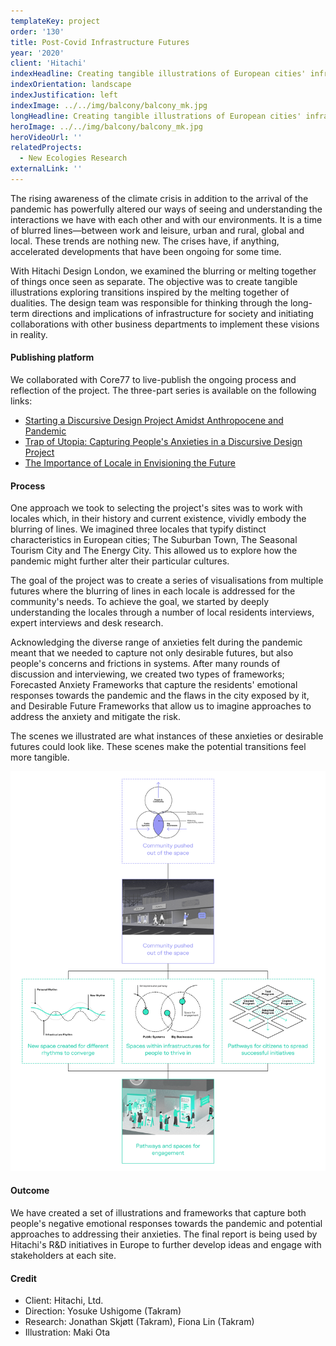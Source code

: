 ```yaml
---
templateKey: project
order: '130'
title: Post-Covid Infrastructure Futures
year: '2020'
client: 'Hitachi'
indexHeadline: Creating tangible illustrations of European cities' infrastructure futures in a world shaped by Covid-19
indexOrientation: landscape
indexJustification: left
indexImage: ../../img/balcony/balcony_mk.jpg
longHeadline: Creating tangible illustrations of European cities' infrastructure futures in a world shaped by Covid-19
heroImage: ../../img/balcony/balcony_mk.jpg
heroVideoUrl: ''
relatedProjects:
  - New Ecologies Research
externalLink: ''
---
```


The rising awareness of the climate crisis in addition to the arrival of the pandemic has powerfully altered our ways of seeing and understanding the interactions we have with each other and with our environments. It is a time of blurred lines—between work and leisure, urban and rural, global and local. These trends are nothing new. The crises have, if anything, accelerated developments that have been ongoing for some time.

With Hitachi Design London, we examined the blurring or melting together of things once seen as separate. The objective was to create tangible illustrations exploring transitions inspired by the melting together of dualities. The design team was responsible for thinking through the long-term directions and implications of infrastructure for society and initiating collaborations with other business departments to implement these visions in reality.

#### Publishing platform

We collaborated with Core77 to live-publish the ongoing process and reflection of the project. The three-part series is available on the following links:

- [Starting a Discursive Design Project Amidst Anthropocene and Pandemic](https://www.core77.com/posts/101337/Starting-a-Discursive-Design-Project-Amidst-Anthropocene-and-Pandemic)
- [Trap of Utopia: Capturing People's Anxieties in a Discursive Design Project](https://www.core77.com/posts/103412/Trap-of-Utopia-Capturing-Peoples-Anxieties-in-a-Discursive-Design-Project)
- [The Importance of Locale in Envisioning the Future](https://www.core77.com/posts/108964/The-Importance-of-Locale-in-Envisioning-the-Future)

#### Process

One approach we took to selecting the project's sites was to work with locales which, in their history and current existence, vividly embody the blurring of lines. We imagined three locales that typify distinct characteristics in European cities; The Suburban Town, The Seasonal Tourism City and The Energy City. This allowed us to explore how the pandemic might further alter their particular cultures.

The goal of the project was to create a series of visualisations from multiple futures where the blurring of lines in each locale is addressed for the community's needs. To achieve the goal, we started by deeply understanding the locales through a number of local residents interviews, expert interviews and desk research.

Acknowledging the diverse range of anxieties felt during the pandemic meant that we needed to capture not only desirable futures, but also people's concerns and frictions in systems. After many rounds of discussion and interviewing, we created two types of frameworks; Forecasted Anxiety Frameworks that capture the residents' emotional responses towards the pandemic and the flaws in the city exposed by it, and Desirable Future Frameworks that allow us to imagine approaches to address the anxiety and mitigate the risk.

The scenes we illustrated are what instances of these anxieties or desirable futures could look like. These scenes make the potential transitions feel more tangible.

![Frameworks and illustrations](../../img/balcony/Frameworks_at_work.png)

#### Outcome

We have created a set of illustrations and frameworks that capture both people's negative emotional responses towards the pandemic and potential approaches to addressing their anxieties. The final report is being used by Hitachi's R&D initiatives in Europe to further develop ideas and engage with stakeholders at each site.

#### Credit

- Client: Hitachi, Ltd.
- Direction: Yosuke Ushigome (Takram)
- Research: Jonathan Skjøtt (Takram), Fiona Lin (Takram)
- Illustration: Maki Ota
